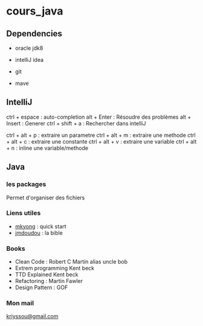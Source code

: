 # cours_java

## Dependencies 

- oracle jdk8
- intelliJ idea
- git

- mave

## IntelliJ

ctrl + espace : auto-completion	
alt + Enter : Résoudre des problèmes
alt + Insert : Generer
ctrl + shift + a : Rechercher dans intelliJ

ctrl + alt + p : extraire un parametre
ctrl + alt + m : extraire une methode
ctrl + alt + c : extraire une constante
ctrl + alt + v : extraire une variable
ctrl + alt + n : inline une variable/methode
## Java

### les packages 

Permet d'organiser des fichiers

### Liens utiles

- [mkyong](http://www.mkyong.com/) : quick start
- [jmdoudou](https://www.jmdoudoux.fr/accueil_java.htm#dej) : la bible


### Books

- Clean Code : Robert C Martin alias uncle bob
- Extrem programming Kent beck
- TTD Explained Kent beck
- Refactoring : Martin Fawler
- Design Pattern : GOF


### Mon mail

kriyssou@gmail.com





